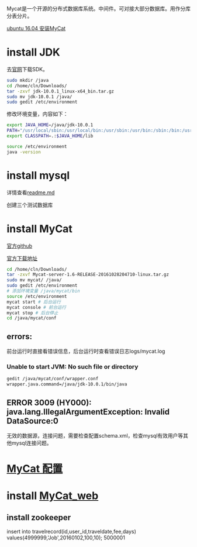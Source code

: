 Mycat是一个开源的分布式数据库系统。中间件。可对接大部分数据库。用作分库分表分片。

[ubuntu 16.04 安装MyCat](https://www.cnblogs.com/piscesLoveCc/p/5764688.html)

# install JDK

去[官网](http://www.oracle.com/technetwork/java/javase/downloads/jdk10-downloads-4416644.html)下载SDK。

```sh
sudo mkdir /java
cd /home/cln/Downloads/
tar -zxvf jdk-10.0.1_linux-x64_bin.tar.gz
sudo mv jdk-10.0.1 /java/
sudo gedit /etc/environment
```
修改环境变量，内容如下：

```sh
export JAVA_HOME=/java/jdk-10.0.1
PATH="/usr/local/sbin:/usr/local/bin:/usr/sbin:/usr/bin:/sbin:/bin:/usr/games:/usr/local/games:$JAVA_HOME/bin"
export CLASSPATH=.:$JAVA_HOME/lib
```

```sh
source /etc/environment
java -version
```

# install mysql

详情查看[readme.md](https://github.com/CAOLINAN/PersonalNotes/blob/master/mysql/readme.md)

创建三个测试数据库

# install MyCat

[官方github](https://github.com/MyCATApache/Mycat-download)

[官方下载地址](http://dl.mycat.io/)

```sh
cd /home/cln/Downloads/
tar -zxvf Mycat-server-1.6-RELEASE-20161028204710-linux.tar.gz
sudo mv mycat/ /java/
sudo gedit /etc/environment
# 添加环境变量 /java/mycat/bin
source /etc/environment
mycat start # 后台运行
mycat console # 前台运行
mycat stop # 后台停止
cd /java/mycat/conf

```

## errors:

前台运行时直接看错误信息，后台运行时查看错误日志logs/mycat.log

### Unable to start JVM: No such file or directory 

```sh
gedit /java/mycat/conf/wrapper.conf
wrapper.java.command=/java/jdk-10.0.1/bin/java
```

## ERROR 3009 (HY000): java.lang.IllegalArgumentException: Invalid DataSource:0

无效的数据源，连接问题，需要检查配置schema.xml，检查mysql有效用户等其他mysql连接问题。

# [MyCat 配置](https://github.com/MyCATApache/Mycat-Server#mycat%E9%85%8D%E7%BD%AE%E5%85%A5%E9%97%A8)

# install [MyCat_web](https://blog.csdn.net/yu757371316/article/details/54427538)

## install zookeeper


insert into travelrecord(id,user_id,traveldate,fee,days)  values(4999999,'Job',20160102,100,10);
5000001
